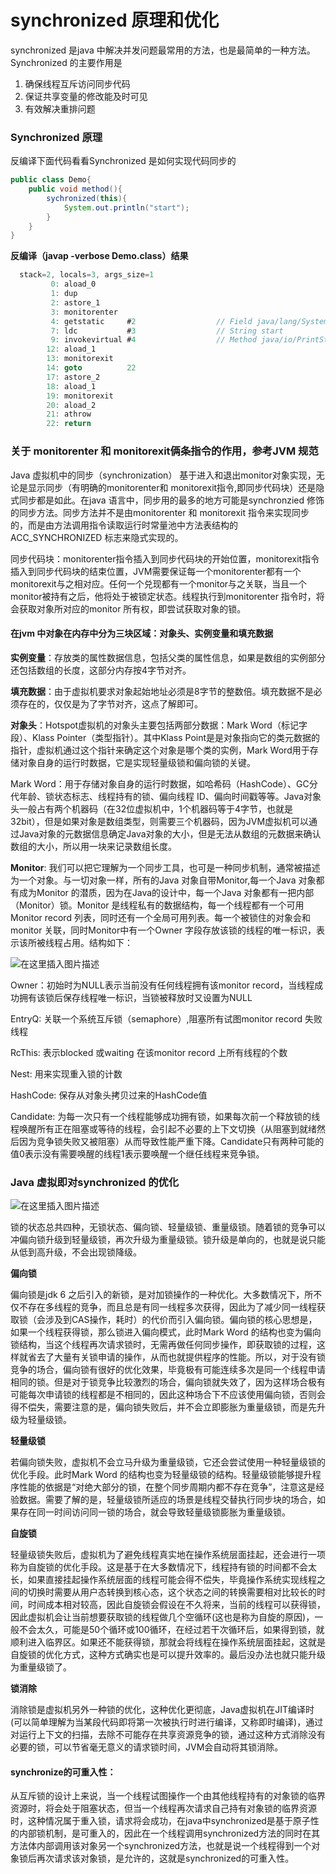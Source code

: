 
# synchronized 原理和优化

synchronized 是java 中解决并发问题最常用的方法，也是最简单的一种方法。Synchronized 的主要作用是

1. 确保线程互斥访问同步代码
2. 保证共享变量的修改能及时可见
3. 有效解决重排问题

### Synchronized 原理

反编译下面代码看看Synchronized 是如何实现代码同步的

```java
public class Demo{
	public void method(){
		sychronized(this){
			System.out.println("start");
		}
	}
}
```

**反编译（javap  -verbose Demo.class）结果**  

```java
  stack=2, locals=3, args_size=1
         0: aload_0
         1: dup
         2: astore_1
         3: monitorenter
         4: getstatic     #2                  // Field java/lang/System.out:Ljava/io/PrintStream;
         7: ldc           #3                  // String start
         9: invokevirtual #4                  // Method java/io/PrintStream.println:(Ljava/lang/String;)V
        12: aload_1
        13: monitorexit
        14: goto          22
        17: astore_2
        18: aload_1
        19: monitorexit
        20: aload_2
        21: athrow
        22: return
```

### **关于 monitorenter 和  monitorexit俩条指令的作用，参考JVM 规范**

Java 虚拟机中的同步（synchronization） 基于进入和退出monitor对象实现，无论是显示同步（有明确的monitorenter和  monitorexit指令,即同步代码块）还是隐式同步都是如此。在java 语言中，同步用的最多的地方可能是synchronzied 修饰的同步方法。同步方法并不是由monitorenter 和 monitorexit 指令来实现同步的，而是由方法调用指令读取运行时常量池中方法表结构的 ACC_SYNCHRONIZED 标志来隐式实现的。

同步代码块：monitorenter指令插入到同步代码块的开始位置，monitorexit指令插入到同步代码块的结束位置，JVM需要保证每一个monitorenter都有一个monitorexit与之相对应。任何一个兑现都有一个monitor与之关联，当且一个monitor被持有之后，他将处于被锁定状态。线程执行到monitorenter 指令时，将会获取对象所对应的monitor 所有权，即尝试获取对象的锁。

#### **在jvm 中对象在内存中分为三块区域：对象头、实例变量和填充数据**

**实例变量**：存放类的属性数据信息，包括父类的属性信息，如果是数组的实例部分还包括数组的长度，这部分内存按4字节对齐。

**填充数据**：由于虚拟机要求对象起始地址必须是8字节的整数倍。填充数据不是必须存在的，仅仅是为了字节对齐，这点了解即可。

**对象头**：Hotspot虚拟机的对象头主要包括两部分数据：Mark Word（标记字段）、Klass Pointer（类型指针）。其中Klass Point是是对象指向它的类元数据的指针，虚拟机通过这个指针来确定这个对象是哪个类的实例，Mark Word用于存储对象自身的运行时数据，它是实现轻量级锁和偏向锁的关键。

Mark Word：用于存储对象自身的运行时数据，如哈希码（HashCode）、GC分代年龄、锁状态标志、线程持有的锁、偏向线程 ID、偏向时间戳等等。Java对象头一般占有两个机器码（在32位虚拟机中，1个机器码等于4字节，也就是32bit），但是如果对象是数组类型，则需要三个机器码，因为JVM虚拟机可以通过Java对象的元数据信息确定Java对象的大小，但是无法从数组的元数据来确认数组的大小，所以用一块来记录数组长度。

**Monitor**: 我们可以把它理解为一个同步工具，也可是一种同步机制，通常被描述为一个对象。与一切对象一样，所有的Java 对象自带Monitor,每一个Java 对象都有成为Monitor 的潜质，因为在Java的设计中，每一个Java 对象都有一把内部（Monitor）锁。Monitor 是线程私有的数据结构，每一个线程都有一个可用Monitor record 列表，同时还有一个全局可用列表。每一个被锁住的对象会和monitor 关联，同时Monitor中有一个Owner 字段存放该锁的线程的唯一标识，表示该所被线程占用。结构如下：

![在这里插入图片描述](https://img-blog.csdnimg.cn/20190815111245818.jpg)

Owner：初始时为NULL表示当前没有任何线程拥有该monitor record，当线程成功拥有该锁后保存线程唯一标识，当锁被释放时又设置为NULL

EntryQ:  关联一个系统互斥锁（semaphore）,阻塞所有试图monitor record 失败线程

RcThis: 表示blocked 或waiting 在该monitor record 上所有线程的个数

Nest: 用来实现重入锁的计数

HashCode: 保存从对象头拷贝过来的HashCode值

Candidate: 为每一次只有一个线程能够成功拥有锁，如果每次前一个释放锁的线程唤醒所有正在阻塞或等待的线程，会引起不必要的上下文切换（从阻塞到就绪然后因为竞争锁失败又被阻塞）从而导致性能严重下降。Candidate只有两种可能的值0表示没有需要唤醒的线程1表示要唤醒一个继任线程来竞争锁。

### **Java 虚拟即对synchronized 的优化**

![在这里插入图片描述](https://img-blog.csdnimg.cn/20190815111234583.png?x-oss-process=image/watermark,type_ZmFuZ3poZW5naGVpdGk,shadow_10,text_aHR0cHM6Ly9ibG9nLmNzZG4ubmV0L3F6cWFuemM=,size_16,color_FFFFFF,t_70)


锁的状态总共四种，无锁状态、偏向锁、轻量级锁、重量级锁。随着锁的竞争可以冲偏向锁升级到轻量级锁，再次升级为重量级锁。锁升级是单向的，也就是说只能从低到高升级，不会出现锁降级。

**偏向锁**

偏向锁是jdk 6 之后引入的新锁，是对加锁操作的一种优化。大多数情况下，所不仅不存在多线程的竞争，而且总是有同一线程多次获得，因此为了减少同一线程获取锁（会涉及到CAS操作，耗时）的代价而引入偏向锁。偏向锁的核心思想是，如果一个线程获得锁，那么锁进入偏向模式，此时Mark Word 的结构也变为偏向锁结构，当这个线程再次请求锁时，无需再做任何同步操作，即获取锁的过程，这样就省去了大量有关锁申请的操作，从而也就提供程序的性能。所以，对于没有锁竞争的场合，偏向锁有很好的优化效果，毕竟极有可能连续多次是同一个线程申请相同的锁。但是对于锁竞争比较激烈的场合，偏向锁就失效了，因为这样场合极有可能每次申请锁的线程都是不相同的，因此这种场合下不应该使用偏向锁，否则会得不偿失，需要注意的是，偏向锁失败后，并不会立即膨胀为重量级锁，而是先升级为轻量级锁。

**轻量级锁**

若偏向锁失败，虚拟机不会立马升级为重量级锁，它还会尝试使用一种轻量级锁的优化手段。此时Mark Word 的结构也变为轻量级锁的结构。轻量级锁能够提升程序性能的依据是“对绝大部分的锁，在整个同步周期内都不存在竞争”，注意这是经验数据。需要了解的是，轻量级锁所适应的场景是线程交替执行同步块的场合，如果存在同一时间访问同一锁的场合，就会导致轻量级锁膨胀为重量级锁。

**自旋锁**

轻量级锁失败后，虚拟机为了避免线程真实地在操作系统层面挂起，还会进行一项称为自旋锁的优化手段。这是基于在大多数情况下，线程持有锁的时间都不会太长，如果直接挂起操作系统层面的线程可能会得不偿失，毕竟操作系统实现线程之间的切换时需要从用户态转换到核心态，这个状态之间的转换需要相对比较长的时间，时间成本相对较高，因此自旋锁会假设在不久将来，当前的线程可以获得锁，因此虚拟机会让当前想要获取锁的线程做几个空循环(这也是称为自旋的原因)，一般不会太久，可能是50个循环或100循环，在经过若干次循环后，如果得到锁，就顺利进入临界区。如果还不能获得锁，那就会将线程在操作系统层面挂起，这就是自旋锁的优化方式，这种方式确实也是可以提升效率的。最后没办法也就只能升级为重量级锁了。

**锁消除**

消除锁是虚拟机另外一种锁的优化，这种优化更彻底，Java虚拟机在JIT编译时(可以简单理解为当某段代码即将第一次被执行时进行编译，又称即时编译)，通过对运行上下文的扫描，去除不可能存在共享资源竞争的锁，通过这种方式消除没有必要的锁，可以节省毫无意义的请求锁时间，JVM会自动将其锁消除。



#### **synchronize的可重入性：**

从互斥锁的设计上来说，当一个线程试图操作一个由其他线程持有的对象锁的临界资源时，将会处于阻塞状态，但当一个线程再次请求自己持有对象锁的临界资源时，这种情况属于重入锁，请求将会成功，在java中synchronized是基于原子性的内部锁机制，是可重入的，因此在一个线程调用synchronized方法的同时在其方法体内部调用该对象另一个synchronized方法，也就是说一个线程得到一个对象锁后再次请求该对象锁，是允许的，这就是synchronized的可重入性。
